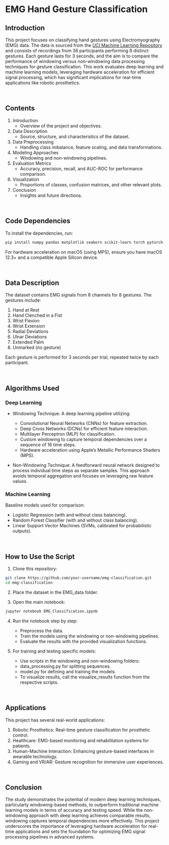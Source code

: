 # EMG Hand Gesture Classification

## Introduction

This project focuses on classifying hand gestures using Electromyography (EMG) data. The data is sourced from the [UCI Machine Learning Repository](https://archive.ics.uci.edu/dataset/481/emg+data+for+gestures) and consists of recordings from 36 participants performing 8 distinct gestures. Each gesture lasts for 3 seconds, and the aim is to compare the performance of windowing versus non-windowing data processing techniques for gesture classification. This work evaluates deep learning and machine learning models, leveraging hardware acceleration for efficient signal processing, which has significant implications for real-time applications like robotic prosthetics.

<br>

## Contents
1. Introduction
    - Overview of the project and objectives.
2. Data Description
    - Source, structure, and characteristics of the dataset.
3. Data Preprocessing
    - Handling class imbalance, feature scaling, and data transformations.
4. Modeling Approaches
    - Windowing and non-windowing pipelines.
5. Evaluation Metrics
    - Accuracy, precision, recall, and AUC-ROC for performance comparison.
6. Visualization
    - Proportions of classes, confusion matrices, and other relevant plots.
7. Conclusion
    - Insights and future directions.

<br>

## Code Dependencies

To install the dependencies, run:

```bash
pip install numpy pandas matplotlib seaborn scikit-learn torch pytorch-lightning tqdm
```

For hardware acceleration on macOS (using MPS), ensure you have macOS 12.3+ and a compatible Apple Silicon device.

<br>

## Data Description

The dataset contains EMG signals from 8 channels for 8 gestures. The gestures include:
1. Hand at Rest
2. Hand Clenched in a Fist
3. Wrist Flexion
4. Wrist Extension
5. Radial Deviations
6. Ulnar Deviations
7. Extended Palm
8. Unmarked (no gesture)

Each gesture is performed for 3 seconds per trial, repeated twice by each participant.

<br>

## Algorithms Used

### Deep Learning
  - Windowing Technique:
        A deep learning pipeline utilizing:
    - Convolutional Neural Networks (CNNs) for feature extraction.
    - Deep Cross Networks (DCNs) for efficient feature interaction.
    - Multilayer Perceptron (MLP) for classification.
    - Custom windowing to capture temporal dependencies over a sequence of 16 time steps.
    - Hardware acceleration using Apple’s Metallic Performance Shaders (MPS).

  - Non-Windowing Technique:
        A feedforward neural network designed to process individual time steps as separate samples. This approach avoids temporal aggregation and focuses on leveraging raw feature values.

### Machine Learning
Baseline models used for comparison:
  - Logistic Regression (with and without class balancing).
  - Random Forest Classifier (with and without class balancing).
  - Linear Support Vector Machines (SVMs, calibrated for probabilistic outputs).

<br>

## How to Use the Script

1. Clone this repository:

```bash
git clone https://github.com/your-username/emg-classification.git
cd emg-classification
```

2. Place the dataset in the EMG_data folder.

3. Open the main notebook:

```bash
jupyter notebook EMG_Classification.ipynb
```

4. Run the notebook step by step:
    - Preprocess the data.
    - Train the models using the windowing or non-windowing pipelines.
    - Evaluate the results with the provided visualization functions.

5. For training and testing specific models:
    - Use scripts in the windowing and non-windowing folders:
    - data_processing.py for splitting sequences.
    - model.py for defining and training the models.
    - To visualize results, call the visualize_results function from the respective scripts.

<br>

## Applications

This project has several real-world applications:
1. Robotic Prosthetics: Real-time gesture classification for prosthetic control.
2. Healthcare: EMG-based monitoring and rehabilitation systems for patients.
3. Human-Machine Interaction: Enhancing gesture-based interfaces in wearable technology.
4. Gaming and VR/AR: Gesture recognition for immersive user experiences.

<br>

## Conclusion

The study demonstrates the potential of modern deep learning techniques, particularly windowing-based methods, to outperform traditional machine learning models in terms of accuracy and testing speed. While the non-windowing approach with deep learning achieves comparable results, windowing captures temporal dependencies more effectively. This project underscores the importance of leveraging hardware acceleration for real-time applications and sets the foundation for optimizing EMG signal processing pipelines in advanced systems.
